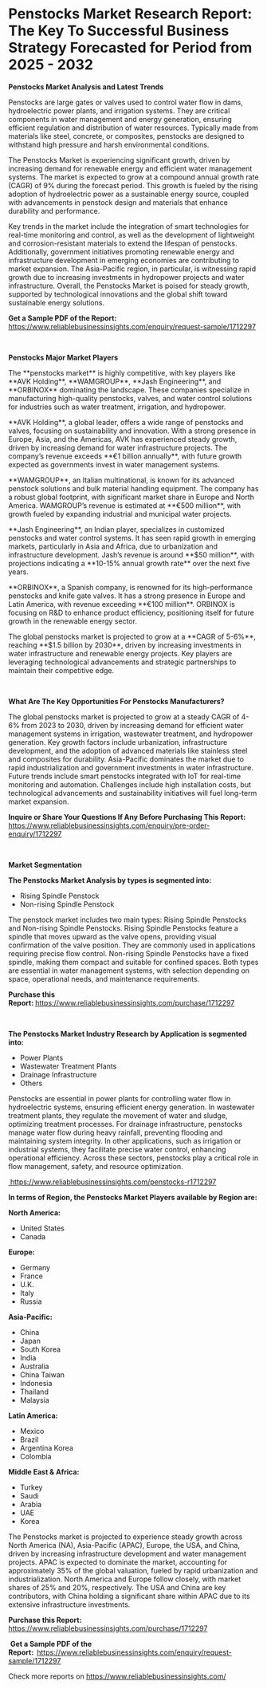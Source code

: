 <p><h1>Penstocks Market Research Report: The Key To Successful Business Strategy Forecasted for Period from 2025 - 2032</h1></p><p><strong>Penstocks Market Analysis and Latest Trends</strong></p>
<p><p>Penstocks are large gates or valves used to control water flow in dams, hydroelectric power plants, and irrigation systems. They are critical components in water management and energy generation, ensuring efficient regulation and distribution of water resources. Typically made from materials like steel, concrete, or composites, penstocks are designed to withstand high pressure and harsh environmental conditions.</p><p>The Penstocks Market is experiencing significant growth, driven by increasing demand for renewable energy and efficient water management systems. The market is expected to grow at a compound annual growth rate (CAGR) of 9% during the forecast period. This growth is fueled by the rising adoption of hydroelectric power as a sustainable energy source, coupled with advancements in penstock design and materials that enhance durability and performance.</p><p>Key trends in the market include the integration of smart technologies for real-time monitoring and control, as well as the development of lightweight and corrosion-resistant materials to extend the lifespan of penstocks. Additionally, government initiatives promoting renewable energy and infrastructure development in emerging economies are contributing to market expansion. The Asia-Pacific region, in particular, is witnessing rapid growth due to increasing investments in hydropower projects and water infrastructure. Overall, the Penstocks Market is poised for steady growth, supported by technological innovations and the global shift toward sustainable energy solutions.</p></p>
<p><strong>Get a Sample PDF of the Report:&nbsp;</strong> <a href="https://www.reliablebusinessinsights.com/enquiry/request-sample/1712297?utm_campaign=2119&utm_medium=2&utm_source=Github&utm_content=ia&utm_term=25012025&utm_id=penstocks">https://www.reliablebusinessinsights.com/enquiry/request-sample/1712297</a></p>
<p>&nbsp;</p>
<p><strong>Penstocks Major Market Players</strong></p>
<p><p>The **penstocks market** is highly competitive, with key players like **AVK Holding**, **WAMGROUP**, **Jash Engineering**, and **ORBINOX** dominating the landscape. These companies specialize in manufacturing high-quality penstocks, valves, and water control solutions for industries such as water treatment, irrigation, and hydropower.</p><p>**AVK Holding**, a global leader, offers a wide range of penstocks and valves, focusing on sustainability and innovation. With a strong presence in Europe, Asia, and the Americas, AVK has experienced steady growth, driven by increasing demand for water infrastructure projects. The company’s revenue exceeds **€1 billion annually**, with future growth expected as governments invest in water management systems.</p><p>**WAMGROUP**, an Italian multinational, is known for its advanced penstock solutions and bulk material handling equipment. The company has a robust global footprint, with significant market share in Europe and North America. WAMGROUP’s revenue is estimated at **€500 million**, with growth fueled by expanding industrial and municipal water projects.</p><p>**Jash Engineering**, an Indian player, specializes in customized penstocks and water control systems. It has seen rapid growth in emerging markets, particularly in Asia and Africa, due to urbanization and infrastructure development. Jash’s revenue is around **$50 million**, with projections indicating a **10-15% annual growth rate** over the next five years.</p><p>**ORBINOX**, a Spanish company, is renowned for its high-performance penstocks and knife gate valves. It has a strong presence in Europe and Latin America, with revenue exceeding **€100 million**. ORBINOX is focusing on R&D to enhance product efficiency, positioning itself for future growth in the renewable energy sector.</p><p>The global penstocks market is projected to grow at a **CAGR of 5-6%**, reaching **$1.5 billion by 2030**, driven by increasing investments in water infrastructure and renewable energy projects. Key players are leveraging technological advancements and strategic partnerships to maintain their competitive edge.</p></p>
<p>&nbsp;</p>
<p><strong>What Are The Key Opportunities For Penstocks Manufacturers?</strong></p>
<p><p>The global penstocks market is projected to grow at a steady CAGR of 4-6% from 2023 to 2030, driven by increasing demand for efficient water management systems in irrigation, wastewater treatment, and hydropower generation. Key growth factors include urbanization, infrastructure development, and the adoption of advanced materials like stainless steel and composites for durability. Asia-Pacific dominates the market due to rapid industrialization and government investments in water infrastructure. Future trends include smart penstocks integrated with IoT for real-time monitoring and automation. Challenges include high installation costs, but technological advancements and sustainability initiatives will fuel long-term market expansion.</p></p>
<p><strong>Inquire or Share Your Questions If Any Before Purchasing This Report:</strong> <a href="https://www.reliablebusinessinsights.com/enquiry/pre-order-enquiry/1712297?utm_campaign=2119&utm_medium=2&utm_source=Github&utm_content=ia&utm_term=25012025&utm_id=penstocks">https://www.reliablebusinessinsights.com/enquiry/pre-order-enquiry/1712297</a></p>
<p>&nbsp;</p>
<p><strong>Market Segmentation</strong></p>
<p><strong>The Penstocks Market Analysis by types is segmented into:</strong></p>
<p><ul><li>Rising Spindle Penstock</li><li>Non-rising Spindle Penstock</li></ul></p>
<p><p>The penstock market includes two main types: Rising Spindle Penstocks and Non-rising Spindle Penstocks. Rising Spindle Penstocks feature a spindle that moves upward as the valve opens, providing visual confirmation of the valve position. They are commonly used in applications requiring precise flow control. Non-rising Spindle Penstocks have a fixed spindle, making them compact and suitable for confined spaces. Both types are essential in water management systems, with selection depending on space, operational needs, and maintenance requirements.</p></p>
<p><strong>Purchase this Report:&nbsp;</strong><a href="https://www.reliablebusinessinsights.com/purchase/1712297?utm_campaign=2119&utm_medium=2&utm_source=Github&utm_content=ia&utm_term=25012025&utm_id=penstocks">https://www.reliablebusinessinsights.com/purchase/1712297</a></p>
<p>&nbsp;</p>
<p><strong>The Penstocks Market Industry Research by Application is segmented into:</strong></p>
<p><ul><li>Power Plants</li><li>Wastewater Treatment Plants</li><li>Drainage Infrastructure</li><li>Others</li></ul></p>
<p><p>Penstocks are essential in power plants for controlling water flow in hydroelectric systems, ensuring efficient energy generation. In wastewater treatment plants, they regulate the movement of water and sludge, optimizing treatment processes. For drainage infrastructure, penstocks manage water flow during heavy rainfall, preventing flooding and maintaining system integrity. In other applications, such as irrigation or industrial systems, they facilitate precise water control, enhancing operational efficiency. Across these sectors, penstocks play a critical role in flow management, safety, and resource optimization.</p></p>
<p><a href="https://www.reliablebusinessinsights.com/penstocks-r1712297?utm_campaign=2119&utm_medium=2&utm_source=Github&utm_content=ia&utm_term=25012025&utm_id=penstocks">&nbsp;https://www.reliablebusinessinsights.com/penstocks-r1712297</a></p>
<p><strong>In terms of Region, the Penstocks Market Players available by Region are:</strong></p>
<p>
    <p> <strong> North America: </strong>
        <ul>
            <li>United States</li>
            <li>Canada</li>
        </ul>
        </p> 
    <p> <strong> Europe: </strong>
        <ul>
            <li>Germany</li>
            <li>France</li>
            <li>U.K.</li>
            <li>Italy</li>
            <li>Russia</li>
        </ul>
        </p> 
    <p> <strong> Asia-Pacific: </strong>
        <ul>
            <li>China</li>
            <li>Japan</li>
            <li>South Korea</li>
            <li>India</li>
            <li>Australia</li>
            <li>China Taiwan</li>
            <li>Indonesia</li>
            <li>Thailand</li>
            <li>Malaysia</li>
        </ul>
        </p> 
    <p> <strong> Latin America: </strong>
        <ul>
            <li>Mexico</li>
            <li>Brazil</li>
            <li>Argentina Korea</li>
            <li>Colombia</li>
        </ul>
        </p> 
    <p> <strong> Middle East & Africa: </strong>
        <ul>
            <li>Turkey</li>
            <li>Saudi</li>
            <li>Arabia</li>
            <li>UAE</li>
            <li>Korea</li>
        </ul>
    </p>
    </p>
<p><p>The Penstocks market is projected to experience steady growth across North America (NA), Asia-Pacific (APAC), Europe, the USA, and China, driven by increasing infrastructure development and water management projects. APAC is expected to dominate the market, accounting for approximately 35% of the global valuation, fueled by rapid urbanization and industrialization. North America and Europe follow closely, with market shares of 25% and 20%, respectively. The USA and China are key contributors, with China holding a significant share within APAC due to its extensive infrastructure investments.</p></p>
<p><strong>Purchase this Report: </strong><a href="https://www.reliablebusinessinsights.com/purchase/1712297?utm_campaign=2119&utm_medium=2&utm_source=Github&utm_content=ia&utm_term=25012025&utm_id=penstocks">https://www.reliablebusinessinsights.com/purchase/1712297</a></p>
<p>&nbsp;<strong>Get a Sample PDF of the Report:&nbsp;&nbsp;</strong><a href="https://www.reliablebusinessinsights.com/enquiry/request-sample/1712297?utm_campaign=2119&utm_medium=2&utm_source=Github&utm_content=ia&utm_term=25012025&utm_id=penstocks">https://www.reliablebusinessinsights.com/enquiry/request-sample/1712297</a></p>
<p><strong></strong></p>
<p>Check more reports on <a href="https://www.reliablebusinessinsights.com/?utm_campaign=2119&utm_medium=2&utm_source=Github&utm_content=ia&utm_term=25012025&utm_id=penstocks">https://www.reliablebusinessinsights.com/</a></p>